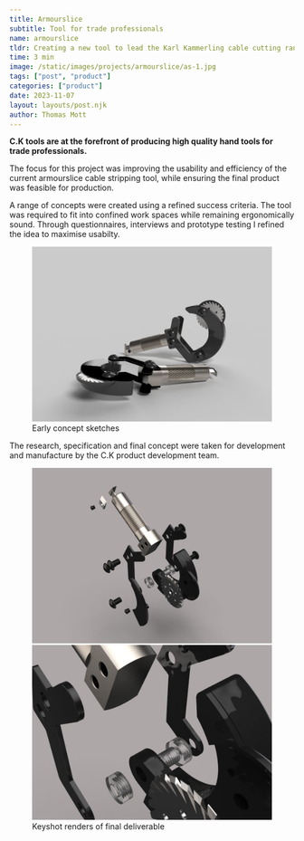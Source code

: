 ```yaml
---
title: Armourslice
subtitle: Tool for trade professionals
name: armourslice
tldr: Creating a new tool to lead the Karl Kammerling cable cutting range.
time: 3 min
image: /static/images/projects/armourslice/as-1.jpg
tags: ["post", "product"]
categories: ["product"]
date: 2023-11-07
layout: layouts/post.njk
author: Thomas Mott
---
```


**C.K tools are at the forefront of producing high quality hand tools for trade professionals.**

The focus for this project was improving the usability and efficiency of the current armourslice cable stripping tool, while ensuring the final product was feasible for production.

A range of concepts were created using a refined success criteria. The tool was required to fit into confined work spaces while remaining ergonomically sound. Through questionnaires, interviews and prototype testing I refined the idea to maximise usabilty.

<figure>
	<img
		src="/static/images/projects/armourslice/as.jpg"
		alt="sketches of Armourslice"
	/>
	<figcaption>
		Early concept sketches
	</figcaption>
</figure>

The research, specification and final concept were taken for development and manufacture by the C.K product development team.

<figure>
	<img
		src="/static/images/projects/armourslice/as-1.jpg"
		alt="Armourslice product mockup"
	/>
	<img
		src="/static/images/projects/armourslice/as-2.jpg"
		alt="Armourslice 3d model"
	/>
	<figcaption>
		Keyshot renders of final deliverable
	</figcaption>
</figure>
